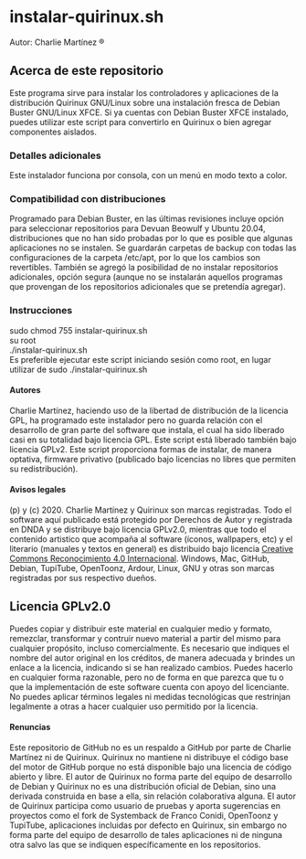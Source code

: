 # instalar-quirinux.sh
Autor: Charlie Martínez ®
## Acerca de este repositorio
Este programa sirve para instalar los controladores y aplicaciones de la distribución Quirinux GNU/Linux sobre una instalación fresca de Debian Buster GNU/Linux XFCE. Si ya cuentas con Debian Buster XFCE instalado, puedes utilizar este script para convertirlo en Quirinux o bien agregar componentes aislados.<br>
### Detalles adicionales
Este instalador funciona por consola, con un menú en modo texto a color.
### Compatibilidad con distribuciones
Programado para Debian Buster, en las últimas revisiones incluye opción para seleccionar repositorios para Devuan Beowulf y Ubuntu 20.04, distribuciones que no han sido probadas por lo que es posible que algunas aplicaciones no se instalen. Se guardarán carpetas de backup con todas las configuraciones de la carpeta /etc/apt, por lo que los cambios son revertibles. También se agregó la posibilidad de no instalar repositorios adicionales, opción segura (aunque no se instalarán aquellos programas que provengan de los repositorios adicionales que se pretendía agregar). 
### Instrucciones
sudo chmod 755 instalar-quirinux.sh <br>
su root<br>
./instalar-quirinux.sh<br>
Es preferible ejecutar este script iniciando sesión como root, en lugar utilizar de sudo ./instalar-quirinux.sh
#### Autores
Charlie Martínez, haciendo uso de la libertad de distribución de la licencia GPL, ha programado este instalador pero no guarda relación con el desarrollo de gran parte del software que instala, el cual ha sido liberado casi en su totalidad bajo licencia GPL. Este script está liberado también bajo licencia GPLv2. Este script proporciona formas de instalar, de manera optativa, firmware privativo (publicado bajo licencias no libres que permiten su redistribución). 
#### Avisos legales
(p) y (c) 2020. Charlie Martínez y Quirinux son marcas registradas. Todo el software aquí publicado está protegido por Derechos de Autor y registrada en DNDA y se distribuye bajo licencia GPLv2.0, mientras que todo el contenido artistico que acompaña al software (íconos, wallpapers, etc) y el literario (manuales y textos en general) es distribuido bajo licencia <a href="https://creativecommons.org/licenses/by/4.0/deed.es">Creative Commons Reconocimiento 4.0 Internacional</a>. Windows, Mac, GitHub, Debian, TupiTube, OpenToonz, Ardour, Linux, GNU  y otras son marcas registradas por sus respectivo dueños.
## Licencia GPLv2.0
Puedes copiar y distribuir este material en cualquier medio y formato, remezclar, transformar y contruir nuevo material a partir del mismo para cualquier propósito, incluso comercialmente. Es necesario que indiques el nombre del autor original en los créditos, de manera adecuada y brindes un enlace a la licencia, indicando si se han realizado cambios. Puedes hacerlo en cualquier forma razonable, pero no de forma en que parezca que tu o que la implementación de este software cuenta con apoyo del licenciante. No puedes aplicar términos legales ni medidas tecnológicas que restrinjan legalmente a otras a hacer cualquier uso permitido por la licencia. 
#### Renuncias
Este repositorio de GitHub no es un respaldo a GitHub por parte de Charlie Martínez ni de Quirinux. Quirinux no mantiene ni distribuye el código base del motor de GitHub porque no está disponible bajo una licencia de código abierto y libre.
El autor de Quirinux no forma parte del equipo de desarrollo de Debian y Quirinux no es una distribución oficial de Debian, sino una derivada construida en base a ella, sin relación colaborativa alguna. 
El autor de Quirinux participa como usuario de pruebas y aporta sugerencias en proyectos como el fork de Systemback de Franco Conidi, OpenToonz y TupiTube, aplicaciones incluidas por defecto en Quirinux, sin embargo no forma parte del equipo de desarrollo de tales aplicaciones ni de ninguna otra salvo las que se indiquen específicamente en los repositorios.
